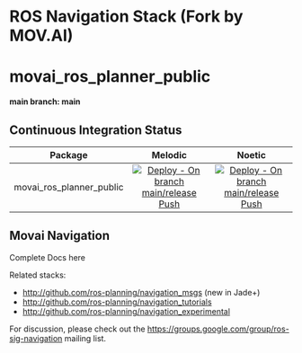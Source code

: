 ROS Navigation Stack (Fork by MOV.AI)
====================

# movai_ros_planner_public

**main branch: main**

## Continuous    Integration Status

| Package         | Melodic         | Noetic | 
| :---:           | :---:           | :---:  |
| movai_ros_planner_public      | [![Deploy - On branch main/release Push](https://github.com/MOV-AI/movai_ros_planner_public/actions/workflows/DeployOnMergeMain.yml/badge.svg)](https://github.com/MOV-AI/movai_ros_planner_public/actions/workflows/DeployOnMergeMain.yml) | [![Deploy - On branch main/release Push](https://github.com/MOV-AI/movai_ros_planner_public/actions/workflows/DeployOnMergeMain.yml/badge.svg)](https://github.com/MOV-AI/movai_ros_planner_public/actions/workflows/DeployOnMergeMain.yml) | 


## Movai Navigation

Complete Docs here


Related stacks:

 * http://github.com/ros-planning/navigation_msgs (new in Jade+)
 * http://github.com/ros-planning/navigation_tutorials
 * http://github.com/ros-planning/navigation_experimental

For discussion, please check out the
https://groups.google.com/group/ros-sig-navigation mailing list.
